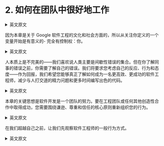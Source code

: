 # 2. 如何在团队中很好地工作
<details> <summary>英文原文</summary><div style="border:1px solid #eee;padding:5px;background-color:#F2F2F2">

</div></details>

因为本章是关于 Google 软件工程的文化和社会方面的，所以从关注你定义的一个变量开始是有意义的- 完全有控制权：你。

<details> <summary>英文原文</summary><div style="border:1px solid #eee;padding:5px;background-color:#F2F2F2">
Because this chapter is about the cultural and social aspects of software engineering at
Google, it makes sense to begin by focusing on the one variable over which you defi‐
nitely have control: you.
</div></details>

人本质上是不完美的——我们喜欢说人类主要是间歇性错误的集合。但在你了解同事的错误之前，你需要了解自己的错误。我们将要求您考虑自己的反应、行为和态度——作为回报，我们希望您能够真正了解如何成为一名更高效、更成功的软件工程师，减少与人打交道的精力问题和更多时间编写出色的代码。

<details> <summary>英文原文</summary><div style="border:1px solid #eee;padding:5px;background-color:#F2F2F2">
People are inherently imperfect—we like to say that humans are mostly a collection of
intermittent bugs. But before you can understand the bugs in your coworkers, you
need to understand the bugs in yourself. We’re going to ask you to think about your
own reactions, behaviors, and attitudes—and in return, we hope you gain some real
insight into how to become a more efficient and successful software engineer who
spends less energy dealing with people-related problems and more time writing great
code.
</div></details>

本章的关键思想是软件开发是一个团队的努力。要在工程团队或任何其他创造性合作中取得成功，您需要围绕谦逊、尊重和信任的核心原则重新组织您的行为。

<details> <summary>英文原文</summary><div style="border:1px solid #eee;padding:5px;background-color:#F2F2F2">
The critical idea in this chapter is that software development is a team endeavor. And
to succeed on an engineering team—or in any other creative collaboration—you need
to reorganize your behaviors around the core principles of humility, respect, and
trust.
</div></details>

在我们超越自己之前，让我们先观察软件工程师的一般行为方式。

<details> <summary>英文原文</summary><div style="border:1px solid #eee;padding:5px;background-color:#F2F2F2">
Before we get ahead of ourselves, let’s begin by observing how software engineers
tend to behave in general.
</div></details>

